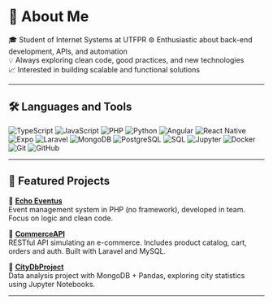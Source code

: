# 📌 About Me

🎓 Student of Internet Systems at UTFPR 
⚙️ Enthusiastic about back-end development, APIs, and automation  
💡 Always exploring clean code, good practices, and new technologies  
📈 Interested in building scalable and functional solutions

---

## 🛠️ Languages and Tools

![TypeScript](https://img.shields.io/badge/-TypeScript-3178c6?style=flat-square&logo=typescript&logoColor=white)
![JavaScript](https://img.shields.io/badge/-JavaScript-f7df1e?style=flat-square&logo=javascript&logoColor=black)
![PHP](https://img.shields.io/badge/-PHP-8892BF?style=flat-square&logo=php&logoColor=white)
![Python](https://img.shields.io/badge/-Python-3776AB?style=flat-square&logo=python&logoColor=white)
![Angular](https://img.shields.io/badge/-Angular-DD0031?style=flat-square&logo=angular&logoColor=white)
![React Native](https://img.shields.io/badge/-React%20Native-20232A?style=flat-square&logo=react&logoColor=61DAFB)
![Expo](https://img.shields.io/badge/-Expo-000020?style=flat-square&logo=expo&logoColor=white)
![Laravel](https://img.shields.io/badge/-Laravel-FF2D20?style=flat-square&logo=laravel&logoColor=white)
![MongoDB](https://img.shields.io/badge/-MongoDB-47A248?style=flat-square&logo=mongodb&logoColor=white)
![PostgreSQL](https://img.shields.io/badge/-PostgreSQL-336791?style=flat-square&logo=postgresql&logoColor=white)
![SQL](https://img.shields.io/badge/-SQL-4479A1?style=flat-square&logo=mysql&logoColor=white)
![Jupyter](https://img.shields.io/badge/-Jupyter-F37626?style=flat-square&logo=jupyter&logoColor=white)
![Docker](https://img.shields.io/badge/-Docker-2496ED?style=flat-square&logo=docker&logoColor=white)
![Git](https://img.shields.io/badge/-Git-F05032?style=flat-square&logo=git&logoColor=white)
![GitHub](https://img.shields.io/badge/-GitHub-181717?style=flat-square&logo=github&logoColor=white)

---

## 🚀 Featured Projects

🔹 [**Echo Eventus**](https://github.com/nicolasjveiga/echo-eventus)  
Event management system in PHP (no framework), developed in team. Focus on logic and clean code.

🔹 [**CommerceAPI**](https://github.com/nicolasjveiga/commerce-api)  
RESTful API simulating an e-commerce. Includes product catalog, cart, orders and auth. Built with Laravel and MySQL.

🔹 [**CityDbProject**](https://github.com/nicolasjveiga/city-db-project)  
Data analysis project with MongoDB + Pandas, exploring city statistics using Jupyter Notebooks.

---

